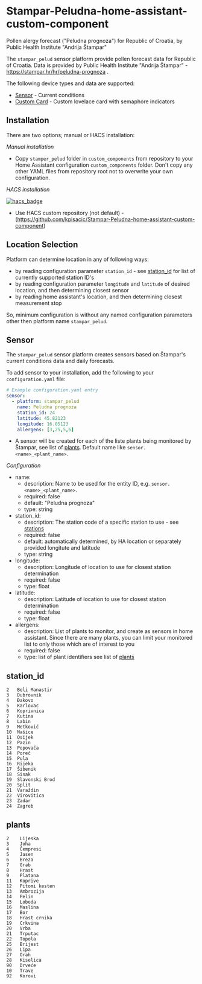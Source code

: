 # Stampar-Peludna-home-assistant-custom-component
Pollen alergy forecast ("Peludna prognoza") for Republic of Croatia, by Public Health Institute "Andrija Štampar"

The `stampar_pelud` sensor platform provide pollen forecast data for Republic of Croatia. Data is provided by
Public Health Institute "Andrija Štampar"  - https://stampar.hr/hr/peludna-prognoza .

The following device types and data are supported:

- [Sensor](#sensor) - Current conditions
- [Custom Card](#custom-card) - Custom lovelace card with semaphore indicators

## Installation

There are two options; manual or HACS installation:

*Manual installation*
- Copy `stamper_pelud`  folder in `custom_components` from repository to your Home Assistant configuration `custom_components` folder. Don't copy any other YAML files from repository root not to overwrite your own configuration.

*HACS installation*

[![hacs_badge](https://img.shields.io/badge/HACS-Custom-orange.svg)](https://github.com/custom-components/hacs)

- Use HACS custom repository (not default) - (https://github.com/kpisacic/Stampar-Peludna-home-assistant-custom-component)

## Location Selection

Platform can determine location in any of following ways:
- by reading configuration parameter `station_id` - see [station_id](#stationid) for list of currently supported station ID's
- by reading configuration parameter `longitude` and `latitude` of desired location, and then determining closest sensor
- by reading home assistant's location, and then determining closest measurement stop

So, minimum configuration is without any named configuration parameters other then platform name `stampar_pelud`.

## Sensor

The `stampar_pelud` sensor platform creates sensors based on Štampar's current conditions data and daily forecasts.

To add sensor to your installation, add the following to your `configuration.yaml` file:

```yaml
# Example configuration.yaml entry
sensor:
  - platform: stampar_pelud
    name: Peludna prognoza
    station_id: 24
    latitude: 45.82123
    longitude: 16.05123
    allergens: [3,25,5,6]
```

- A sensor will be created for each of the liste plants being monitored by Štampar, see list of [plants](#plants). Default name like `sensor.<name>_<plant_name>`.

*Configuration*
- name:
  - description: Name to be used for the entity ID, e.g. `sensor.<name>_<plant_name>`.
  - required: false
  - default: "Peludna prognoza"
  - type: string
- station_id:
  - description: The station code of a specific station to use - see [stations](#stationid)
  - required: false
  - default: automatically determined, by HA location or separately provided longitute and latitude
  - type: string
- longitude:
  - description: Longitude of location to use for closest station determination
  - required: false
  - type: float
- latitude:
  - description: Latitude of location to use for closest station determination
  - required: false
  - type: float
- allergens:
  - description: List of plants to monitor, and create as sensors in home assistant. Since there are many plants, you can limit your monitored list to only those which are of interest to you
  - required: false
  - type: list of plant identifiers see list of [plants](#plants)

## station_id

    2   Beli Manastir 
    3   Dubrovnik     
    4   Đakovo        
    5   Karlovac      
    6   Koprivnica    
    7   Kutina        
    8   Labin         
    9   Metković      
    10  Našice        
    11  Osijek        
    12  Pazin         
    13  Popovača      
    14  Poreč         
    15  Pula          
    16  Rijeka        
    17  Šibenik       
    18  Sisak         
    19  Slavonski Brod
    20  Split         
    21  Varaždin      
    22  Virovitica    
    23  Zadar         
    24  Zagreb        

## plants

    2    Lijeska     
    3    Joha        
    4    Čempresi    
    5    Jasen       
    6    Breza       
    7    Grab        
    8    Hrast       
    9    Platana     
    11   Koprive     
    12   Pitomi kesten
    13   Ambrozija   
    14   Pelin       
    15   Loboda      
    16   Maslina     
    17   Bor         
    18   Hrast crnika
    19   Crkvina     
    20   Vrba        
    21   Trputac     
    22   Topola      
    25   Brijest     
    26   Lipa        
    27   Orah        
    28   Kiselica    
    90   Drveće      
    10   Trave       
    92   Korovi      

